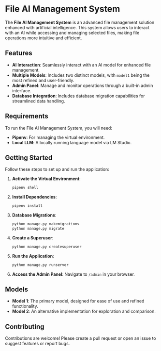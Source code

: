 # File AI Management System

The **File AI Management System** is an advanced file management solution enhanced with artificial intelligence. This system allows users to interact with an AI while accessing and managing selected files, making file operations more intuitive and efficient.

## Features

- **AI Interaction**: Seamlessly interact with an AI model for enhanced file management.
- **Multiple Models**: Includes two distinct models, with `model1` being the most refined and user-friendly.
- **Admin Panel**: Manage and monitor operations through a built-in admin interface.
- **Database Integration**: Includes database migration capabilities for streamlined data handling.

## Requirements

To run the File AI Management System, you will need:

- **Pipenv**: For managing the virtual environment.
- **Local LLM**: A locally running language model via LM Studio.

## Getting Started

Follow these steps to set up and run the application:

1. **Activate the Virtual Environment**:
   ```bash
   pipenv shell
   ```

2. **Install Dependencies**:
   ```bash
   pipenv install
   ```

3. **Database Migrations**:
   ```bash
   python manage.py makemigrations
   python manage.py migrate
   ```

4. **Create a Superuser**:
   ```bash
   python manage.py createsuperuser
   ```

5. **Run the Application**:
   ```bash
   python manage.py runserver
   ```

6. **Access the Admin Panel**:
   Navigate to `/admin` in your browser.

## Models

- **Model 1**: The primary model, designed for ease of use and refined functionality.
- **Model 2**: An alternative implementation for exploration and comparison.

## Contributing

Contributions are welcome! Please create a pull request or open an issue to suggest features or report bugs.
